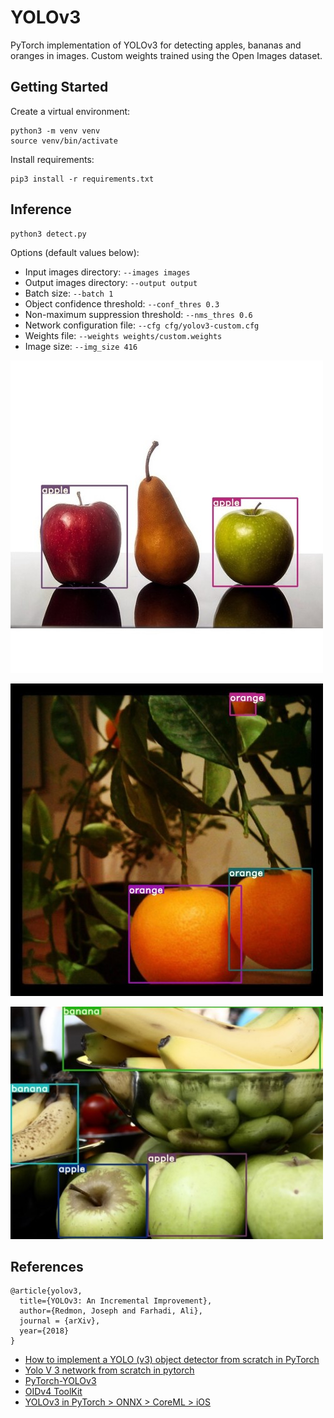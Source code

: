 # YOLOv3
PyTorch implementation of YOLOv3 for detecting apples, bananas and oranges in images. Custom weights trained using the 
Open Images dataset.

## Getting Started

Create a virtual environment:

```
python3 -m venv venv
source venv/bin/activate
```

Install requirements:

```
pip3 install -r requirements.txt
```

## Inference
```
python3 detect.py
```

Options (default values below):

* Input images directory: `--images images`
* Output images directory: `--output output`
* Batch size: `--batch 1`
* Object confidence threshold: `--conf_thres 0.3`
* Non-maximum suppression threshold: `--nms_thres 0.6`
* Network configuration file: `--cfg cfg/yolov3-custom.cfg`
* Weights file: `--weights weights/custom.weights`
* Image size: `--img_size 416`

![Image of apples and pear](assets/apple-pear.jpg)

![Image of oranges](assets/orange.jpg)

![Image of apples and bananas](assets/apple-banana.jpg)

## References

```
@article{yolov3,
  title={YOLOv3: An Incremental Improvement},
  author={Redmon, Joseph and Farhadi, Ali},
  journal = {arXiv},
  year={2018}
}
```

* [How to implement a YOLO (v3) object detector from scratch in PyTorch](https://blog.paperspace.com/how-to-implement-a-yolo-object-detector-in-pytorch/)
* [Yolo V 3 network from scratch in pytorch](https://www.youtube.com/watch?v=lTBFIwSGxrY)
* [PyTorch-YOLOv3](https://github.com/eriklindernoren/PyTorch-YOLOv3)
* [OIDv4 ToolKit](https://github.com/theAIGuysCode/OIDv4_ToolKit)
* [YOLOv3 in PyTorch > ONNX > CoreML > iOS](https://github.com/ultralytics/yolov3/)
